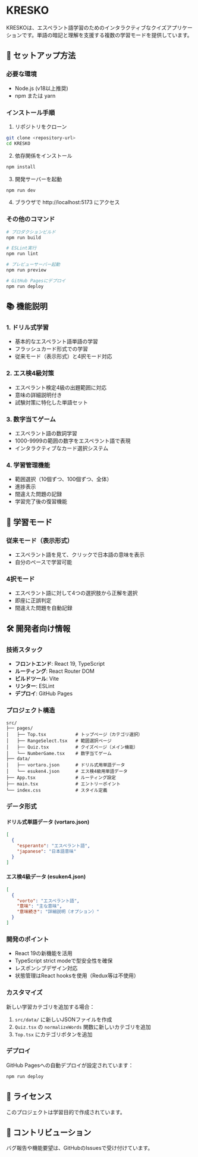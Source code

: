 # KRESKO

KRESKOは、エスペラント語学習のためのインタラクティブなクイズアプリケーションです。単語の暗記と理解を支援する複数の学習モードを提供しています。

## 🚀 セットアップ方法

### 必要な環境
- Node.js (v18以上推奨)
- npm または yarn

### インストール手順

1. リポジトリをクローン
```bash
git clone <repository-url>
cd KRESKO
```

2. 依存関係をインストール
```bash
npm install
```

3. 開発サーバーを起動
```bash
npm run dev
```

4. ブラウザで http://localhost:5173 にアクセス

### その他のコマンド

```bash
# プロダクションビルド
npm run build

# ESLint実行
npm run lint

# プレビューサーバー起動
npm run preview

# GitHub Pagesにデプロイ
npm run deploy
```

## 📚 機能説明

### 1. ドリル式学習
- 基本的なエスペラント語単語の学習
- フラッシュカード形式での学習
- 従来モード（表示形式）と4択モード対応

### 2. エス検4級対策
- エスペラント検定4級の出題範囲に対応
- 意味の詳細説明付き
- 試験対策に特化した単語セット

### 3. 数字当てゲーム
- エスペラント語の数詞学習
- 1000-9999の範囲の数字をエスペラント語で表現
- インタラクティブなカード選択システム

### 4. 学習管理機能
- 範囲選択（10個ずつ、100個ずつ、全体）
- 進捗表示
- 間違えた問題の記録
- 学習完了後の復習機能

## 🎯 学習モード

### 従来モード（表示形式）
- エスペラント語を見て、クリックで日本語の意味を表示
- 自分のペースで学習可能

### 4択モード
- エスペラント語に対して4つの選択肢から正解を選択
- 即座に正誤判定
- 間違えた問題を自動記録

## 🛠️ 開発者向け情報

### 技術スタック
- **フロントエンド**: React 19, TypeScript
- **ルーティング**: React Router DOM
- **ビルドツール**: Vite
- **リンター**: ESLint
- **デプロイ**: GitHub Pages

### プロジェクト構造
```
src/
├── pages/
│   ├── Top.tsx           # トップページ（カテゴリ選択）
│   ├── RangeSelect.tsx   # 範囲選択ページ
│   ├── Quiz.tsx          # クイズページ（メイン機能）
│   └── NumberGame.tsx    # 数字当てゲーム
├── data/
│   ├── vortaro.json      # ドリル式用単語データ
│   └── esuken4.json      # エス検4級用単語データ
├── App.tsx               # ルーティング設定
├── main.tsx              # エントリーポイント
└── index.css             # スタイル定義
```

### データ形式

#### ドリル式単語データ (vortaro.json)
```json
[
  {
    "esperanto": "エスペラント語",
    "japanese": "日本語意味"
  }
]
```

#### エス検4級データ (esuken4.json)
```json
[
  {
    "vorto": "エスペラント語",
    "意味": "主な意味",
    "意味続き": "詳細説明（オプション）"
  }
]
```

### 開発のポイント
- React 19の新機能を活用
- TypeScript strict modeで型安全性を確保
- レスポンシブデザイン対応
- 状態管理はReact hooksを使用（Redux等は不使用）

### カスタマイズ
新しい学習カテゴリを追加する場合：
1. `src/data/` に新しいJSONファイルを作成
2. `Quiz.tsx` の `normalizeWords` 関数に新しいカテゴリを追加
3. `Top.tsx` にカテゴリボタンを追加

### デプロイ
GitHub Pagesへの自動デプロイが設定されています：
```bash
npm run deploy
```

## 📄 ライセンス
このプロジェクトは学習目的で作成されています。

## 🤝 コントリビューション
バグ報告や機能要望は、GitHubのIssuesで受け付けています。